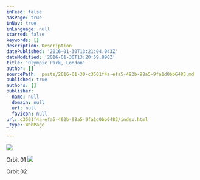 ```yaml
---
inFeed: false
hasPage: true
inNav: true
inLanguage: null
starred: false
keywords: []
description: Description
datePublished: '2016-01-30T13:21:04.043Z'
dateModified: '2016-01-30T13:20:59.890Z'
title: 'Olympic Park, London'
author: []
sourcePath: _posts/2016-01-30-c3501f4a-efa5-492b-98a5-9fa1d0bb6483.md
published: true
authors: []
publisher:
  name: null
  domain: null
  url: null
  favicon: null
url: c3501f4a-efa5-492b-98a5-9fa1d0bb6483/index.html
_type: WebPage

---
```

![](https://s3-us-west-2.amazonaws.com/the-grid-img/p/41e762c42dd6d9815ae2c74750cd81d3f90e97ad.jpg)

Orbit 01
![](https://s3-us-west-2.amazonaws.com/the-grid-img/p/27e1619a5b1da7fe6210c1b6e7278095adbb90f7.jpg)

Orbit 02